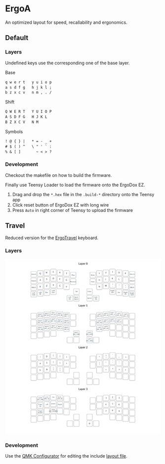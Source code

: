 # ErgoA

An optimized layout for speed, recallability and ergonomics.


## Default

### Layers

Undefined keys use the corresponding one of the base layer.

Base
```txt
q w e r t   y u i o p
a s d f g   h j k l ;
b z x c v   n m , . /
```

Shift
```txt
Q W E R T   Y U I O P
A S D F G   H J K L
B Z X C V   N M
```

Symbols
```txt
! @ { } |   * = - _ +
# $ ( ) ^   \ " ' ` :
% & [ ]       ~ < > ?
```

### Development

Checkout the makefile on how to build the firmware.

Finally use Teensy Loader to load the firmware onto the ErgoDox EZ.

1. Drag and drop the `*.hex` file in the `.build-*` directory
  onto the Teensy app
1. Click reset button of ErgoDox EZ with long wire
1. Press `Auto` in right corner of Teensy to upload the firmware


## Travel

Reduced version for the
[ErgoTravel](https://github.com/jpconstantineau/ErgoTravel) keyboard.


### Layers

![ErgoA Travel Layout](./ergoa_travel_layout.png)


### Development

Use the [QMK Configurator](https://config.qmk.fm) for editing the
include [layout file](./ergoa_travel.json).
